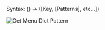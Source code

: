 Syntax:
() -> (\[Key, \[Patterns], etc...])

![Get Menu Dict Pattern](Images/Get%20Menu%20Dict%20Pattern.png)

